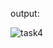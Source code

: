 
output:

![task4](https://github.com/user-attachments/assets/694d9f7f-9131-4152-8f54-19fce9757ce4)
